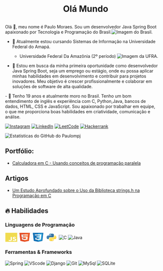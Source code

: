 <!-- Título -->
<div id="user-content-toc">
  <ul align="center">
    <summary><h1 style="display: inline-block">Olá Mundo</h1></summary>
  </ul>
</div>

<!-- Apresentação -->
<p>
  Olá 👋, meu nome é Paulo Moraes. Sou um desenvolvedor Java Spring Boot apaixonado por Tecnologia e Programação do Brasil.<img src="https://upload.wikimedia.org/wikipedia/commons/thumb/0/05/Flag_of_Brazil.svg/275px-Flag_of_Brazil.svg.png" width="20" alt="Imagem do Brasil">.

  - 🌱 Atualmente estou cursando Sistemas de Informação na Universidade Federal do Amapá.
       - Universidade Federal Da Amazônia (2º período) <img src="https://www.ufpb.br/educacaofinanceira/contents/imagens/brasoes-universidades/ufra.png/@@images/image.png" width="25" alt="Imagem da UFRA">.

  - 🔭 Estou em busca da minha primeira oportunidade como desenvolvedor Java Spring Boot, seja um emprego ou estágio, onde eu possa aplicar minhas habilidades em desenvolvimento e contribuir para projetos inovadores. Meu objetivo é crescer profissionalmente e colaborar em soluções de software de alta qualidade.
</p>

<!-- Dropdown -->
<p>
  - 💬 Tenho 19 anos e atualmente moro no Brasil. Tenho um bom entendimento de inglês e experiência com C, Python,Java, bancos de dados, HTML, CSS e JavaScript. Sou apaixonado por trabalhar em equipe, o que me proporciona boas habilidades em criatividade, comunicação e análise.
</p>

<!-- Links -->
[![Instagram](https://img.shields.io/badge/Instagram-E4405F?style=for-the-badge&logo=instagram&logoColor=white)](https://www.instagram.com/__paulom___/)
[![LinkedIn](https://img.shields.io/badge/LinkedIn-0077B5?style=for-the-badge&logo=linkedin&logoColor=white)](https://www.linkedin.com/in/paulo-moraes-pessoa-jardim/)
[![LeetCode](https://img.shields.io/badge/-LeetCode-FFA116?style=for-the-badge&logo=LeetCode&logoColor=black)](https://leetcode.com/Paulompj/)
[![Hackerrank](https://img.shields.io/badge/-Hackerrank-2EC866?style=for-the-badge&logo=HackerRank&logoColor=white)](https://www.hackerrank.com/profile/paulompj010)

<!-- GithubStats -->
![Estatísticas do GitHub do Paulompj](https://github-readme-stats.vercel.app/api?username=Paulompj&show_icons=true&theme=gotham)

<!-- Portfólio -->
## Portfólio:
- [Calculadora em C - Usando conceitos de programação paralela](https://github.com/Paulompj/Portfolio/commit/39c07b6dacddd23b20b4bb36fef174e80cb967da)

## Artigos
- [Um Estudo Aprofundado sobre o Uso da Biblioteca strings.h na Programação em C](https://github.com/Paulompj/Artigos/raw/main/An%20In-Depth%20Study%20on%20the%20Use%20of%20the%20strings.h%20Library%20in%20C%20Programming.docx)

## 🔥 Habilidades
<!-- Skills: Linguagens de Programação -->
<div style="flex-basis: 48%;">
  <h3>Linguagens de Programação</h3>
  <img align="center" alt="Js" height="30" width="40" src="https://raw.githubusercontent.com/devicons/devicon/master/icons/javascript/javascript-plain.svg">
  <img align="center" alt="HTML" height="30" width="40" src="https://raw.githubusercontent.com/devicons/devicon/master/icons/html5/html5-original.svg">
  <img align="center" alt="CSS" height="30" width="40" src="https://raw.githubusercontent.com/devicons/devicon/master/icons/css3/css3-original.svg">
  <img align="center" alt="Python" height="30" width="40" src="https://raw.githubusercontent.com/devicons/devicon/master/icons/python/python-original.svg">
  <img align="center" alt="C" height="30" width="40" src="https://cdn.jsdelivr.net/gh/devicons/devicon/icons/c/c-original.svg">
  <img align="center" alt="Java" height="30" width="40" src="https://cdn.jsdelivr.net/gh/devicons/devicon/icons/java/java-original.svg">
</div>
  
<!-- Skills: Ferramentas & Frameworks -->
<div style="flex-basis: 48%;">
  <h3>Ferramentas & Frameworks</h3>
  <img align="center" alt="Spring" height="30" width="40" src="https://cdn.jsdelivr.net/gh/devicons/devicon/icons/spring/spring-original.svg">
  <img align="center" alt="VScode" height="30" width="40" src="https://cdn.jsdelivr.net/gh/devicons/devicon/icons/vscode/vscode-original.svg">
  <img align="center" alt="Django" height="30" width="40" src="https://img.shields.io/badge/Django-092E20?style=for-the-badge&logo=django&logoColor=white">
  <img align="center" alt="Git" height="30" width="40" src="https://e7.pngegg.com/pngimages/713/558/png-clipart-computer-icons-pro-git-github-logo-text-logo-thumbnail.png">
  <img align="center" alt="MySql" height="30" width="40" src="https://img.shields.io/badge/MySQL-00000F?style=for-the-badge&logo=mysql&logoColor=white">
  <img align="center" alt="SQLite" height="30" width="40" src="https://img.shields.io/badge/SQLite-07405E?style=for-the-badge&logo=sqlite&logoColor=white">
</div>
